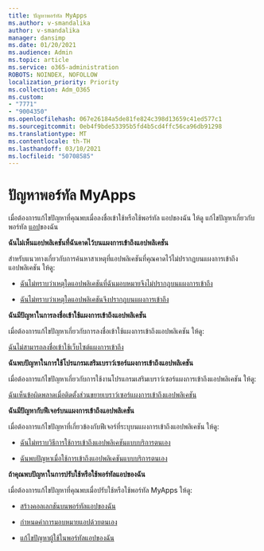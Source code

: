 ```yaml
---
title: ปัญหาพอร์ทัล MyApps
ms.author: v-smandalika
author: v-smandalika
manager: dansimp
ms.date: 01/20/2021
ms.audience: Admin
ms.topic: article
ms.service: o365-administration
ROBOTS: NOINDEX, NOFOLLOW
localization_priority: Priority
ms.collection: Adm_O365
ms.custom:
- "7771"
- "9004350"
ms.openlocfilehash: 067e26184a5de81fe824c398d13659c41ed577c1
ms.sourcegitcommit: 0eb4f9bde53395b5fd4b5cd4ffc56ca96db91298
ms.translationtype: MT
ms.contentlocale: th-TH
ms.lasthandoff: 03/10/2021
ms.locfileid: "50708585"
---
```

# <a name="myapps-portal-issues"></a>ปัญหาพอร์ทัล MyApps

เมื่อต้องการแก้ไขปัญหาที่คุณพบเมื่อลงชื่อเข้าใช้หรือใช้พอร์ทัล แอปของฉัน ให้ดู แก้ไขปัญหาเกี่ยวกับพอร์ทัล [แอป](https://docs.microsoft.com/azure/active-directory/user-help/my-apps-portal-end-user-troubleshoot)ของฉัน

**ฉันไม่เห็นแอปพลิเคชันที่ฉันคาดไว้บนแผงการเข้าถึงแอปพลิเคชัน**

สําหรับแนวทางเกี่ยวกับการค้นหาสาเหตุที่แอปพลิเคชันที่คุณคาดไว้ไม่ปรากฏบนแผงการเข้าถึงแอปพลิเคชัน ให้ดู:

- [ฉันไม่ทราบว่าเหตุใดแอปพลิเคชันที่ฉันมอบหมายจึงไม่ปรากฏบนแผงการเข้าถึง](https://docs.microsoft.com/azure/active-directory/manage-apps/application-sign-in-other-problem-access-panel)
     
- [ฉันไม่ทราบว่าเหตุใดแอปพลิเคชันจึงปรากฏบนแผงการเข้าถึง](https://docs.microsoft.com/azure/active-directory/manage-apps/application-sign-in-other-problem-access-panel)

**ฉันมีปัญหาในการลงชื่อเข้าใช้แผงการเข้าถึงแอปพลิเคชัน**

เมื่อต้องการแก้ไขปัญหาเกี่ยวกับการลงชื่อเข้าใช้แผงการเข้าถึงแอปพลิเคชัน ให้ดู:

[ฉันไม่สามารถลงชื่อเข้าใช้เว็บไซต์แผงการเข้าถึง](https://docs.microsoft.com/azure/active-directory/manage-apps/application-sign-in-other-problem-access-panel)

**ฉันพบปัญหาในการใช้โปรแกรมเสริมเบราว์เซอร์แผงการเข้าถึงแอปพลิเคชัน**

เมื่อต้องการแก้ไขปัญหาเกี่ยวกับการใช้งานโปรแกรมเสริมเบราว์เซอร์แผงการเข้าถึงแอปพลิเคชัน ให้ดู:

[ฉันเห็นข้อผิดพลาดเมื่อติดตั้งส่วนขยายเบราว์เซอร์แผงการเข้าถึงแอปพลิเคชัน](https://docs.microsoft.com/azure/active-directory/application-access-panel-extension-problem-installing/)

**ฉันมีปัญหากับฟีเจอร์บนแผงการเข้าถึงแอปพลิเคชัน**

เมื่อต้องการแก้ไขปัญหาที่เกี่ยวข้องกับฟีเจอร์ที่ระบุบนแผงการเข้าถึงแอปพลิเคชัน ให้ดู:

- [ฉันไม่ทราบวิธีการใช้การเข้าถึงแอปพลิเคชันแบบบริการตนเอง](https://docs.microsoft.com/azure/active-directory/manage-apps/access-panel-manage-self-service-access) 

- [ฉันพบปัญหาเมื่อใช้การเข้าถึงแอปพลิเคชันแบบบริการตนเอง](https://docs.microsoft.com/azure/active-directory/manage-apps/access-panel-manage-self-service-access)
    
**ถ้าคุณพบปัญหาในการปรับใช้หรือใช้พอร์ทัลแอปของฉัน**

เมื่อต้องการแก้ไขปัญหาที่คุณพบเมื่อปรับใช้หรือใช้พอร์ทัล MyApps ให้ดู:

- [สร้างคอลเลกชันบนพอร์ทัลแอปของฉัน](https://docs.microsoft.com/azure/active-directory/manage-apps/access-panel-collections) 
    
- [กําหนดค่าการมอบหมายแอปด้วยตนเอง](https://docs.microsoft.com/azure/active-directory/manage-apps/manage-self-service-access)
     
- [แก้ไขปัญหาผู้ใช้ในพอร์ทัลแอปของฉัน](https://docs.microsoft.com/azure/active-directory/user-help/my-apps-portal-end-user-troubleshoot)



